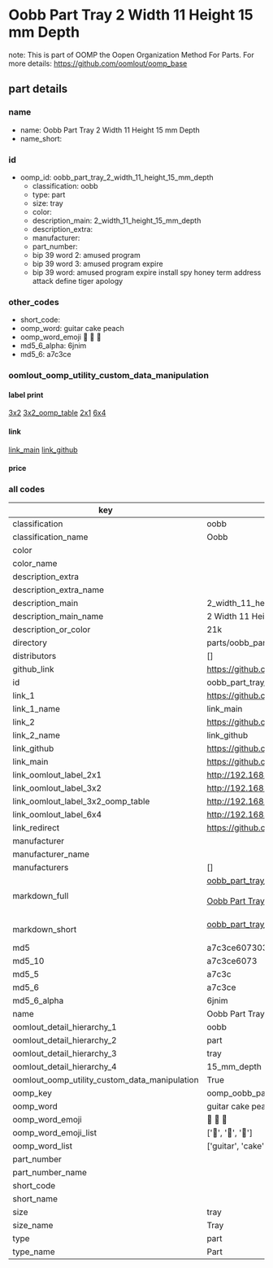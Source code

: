 # Oobb Part Tray 2 Width 11 Height 15 mm Depth  

note: This is part of OOMP the Oopen Organization Method For Parts. For more details: https://github.com/oomlout/oomp_base

##  part details
  







### name
* name: Oobb Part Tray 2 Width 11 Height 15 mm Depth
* name_short: 
### id
* oomp_id: oobb_part_tray_2_width_11_height_15_mm_depth
  * classification: oobb
  * type: part
  * size: tray
  * color: 
  * description_main: 2_width_11_height_15_mm_depth
  * description_extra: 
  * manufacturer: 
  * part_number: 
  * bip 39 word 2: amused program
  * bip 39 word 3: amused program expire
  * bip 39 word: amused program expire install spy honey term address attack define tiger apology

### other_codes
* short_code: 
* oomp_word: guitar cake peach
* oomp_word_emoji :guitar: :cake: :peach:
* md5_6_alpha: 6jnim
* md5_6: a7c3ce






### oomlout_oomp_utility_custom_data_manipulation
#### label print
[3x2](http://192.168.1.245:1112/?label=oomp%206jnim)
[3x2_oomp_table](http://192.168.1.108:1112/?label=oomp%206jnim)
[2x1](http://192.168.1.242:1112/?label=oomp%206jnim)
[6x4](http://192.168.1.55:1112/?label=oomp%206jnim)    

#### link

[link_main](https://github.com/oomlout/oomlout_oomp_version_1_messy/tree/main/parts/oobb_part_tray_2_width_11_height_15_mm_depth) [link_github](https://github.com/oomlout/oomlout_oomp_version_1_messy/tree/main/parts/oobb_part_tray_2_width_11_height_15_mm_depth)                             

#### price







### all codes 
| key | value |  
| --- | --- |  
| classification | oobb |  
| classification_name | Oobb |  
| color |  |  
| color_name |  |  
| description_extra |  |  
| description_extra_name |  |  
| description_main | 2_width_11_height_15_mm_depth |  
| description_main_name | 2 Width 11 Height 15 mm Depth |  
| description_or_color | 21k |  
| directory | parts/oobb_part_tray_2_width_11_height_15_mm_depth |  
| distributors | [] |  
| github_link | https://github.com/oomlout/oomlout_oomp_part_src/tree/main/parts/oobb_part_tray_2_width_11_height_15_mm_depth |  
| id | oobb_part_tray_2_width_11_height_15_mm_depth |  
| link_1 | https://github.com/oomlout/oomlout_oomp_version_1_messy/tree/main/parts/oobb_part_tray_2_width_11_height_15_mm_depth |  
| link_1_name | link_main |  
| link_2 | https://github.com/oomlout/oomlout_oomp_version_1_messy/tree/main/parts/oobb_part_tray_2_width_11_height_15_mm_depth |  
| link_2_name | link_github |  
| link_github | https://github.com/oomlout/oomlout_oomp_version_1_messy/tree/main/parts/oobb_part_tray_2_width_11_height_15_mm_depth |  
| link_main | https://github.com/oomlout/oomlout_oomp_version_1_messy/tree/main/parts/oobb_part_tray_2_width_11_height_15_mm_depth |  
| link_oomlout_label_2x1 | http://192.168.1.242:1112/?label=oomp%206jnim |  
| link_oomlout_label_3x2 | http://192.168.1.245:1112/?label=oomp%206jnim |  
| link_oomlout_label_3x2_oomp_table | http://192.168.1.108:1112/?label=oomp%206jnim |  
| link_oomlout_label_6x4 | http://192.168.1.55:1112/?label=oomp%206jnim |  
| link_redirect | https://github.com/oomlout/oomlout_oomp_version_1_messy/tree/main/parts/oobb_part_tray_2_width_11_height_15_mm_depth |  
| manufacturer |  |  
| manufacturer_name |  |  
| manufacturers | [] |  
| markdown_full | [oobb_part_tray_2_width_11_height_15_mm_depth](none)<br>[](none)<br>[Oobb Part Tray 2 Width 11 Height 15 Mm Depth](none)<br><br> |  
| markdown_short | [oobb_part_tray_2_width_11_height_15_mm_depth](none)<br><br> |  
| md5 | a7c3ce6073037bedb4e9a756a0eaf841 |  
| md5_10 | a7c3ce6073 |  
| md5_5 | a7c3c |  
| md5_6 | a7c3ce |  
| md5_6_alpha | 6jnim |  
| name | Oobb Part Tray 2 Width 11 Height 15 mm Depth |  
| oomlout_detail_hierarchy_1 | oobb |  
| oomlout_detail_hierarchy_2 | part |  
| oomlout_detail_hierarchy_3 | tray |  
| oomlout_detail_hierarchy_4 | 15_mm_depth |  
| oomlout_oomp_utility_custom_data_manipulation | True |  
| oomp_key | oomp_oobb_part_tray_2_width_11_height_15_mm_depth |  
| oomp_word | guitar cake peach |  
| oomp_word_emoji | :guitar: :cake: :peach: |  
| oomp_word_emoji_list | [':guitar:', ':cake:', ':peach:'] |  
| oomp_word_list | ['guitar', 'cake', 'peach'] |  
| part_number |  |  
| part_number_name |  |  
| short_code |  |  
| short_name |  |  
| size | tray |  
| size_name | Tray |  
| type | part |  
| type_name | Part |  
